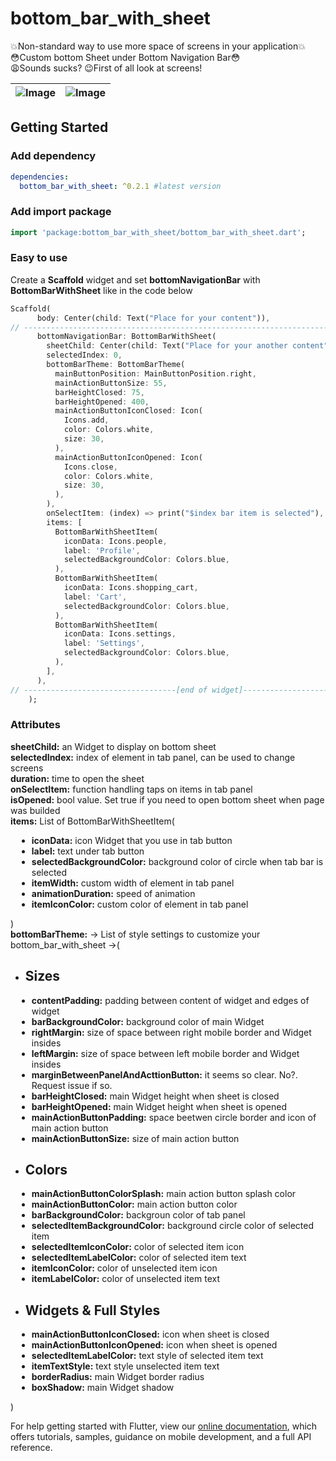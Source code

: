 # bottom_bar_with_sheet

💥Non-standard way to use more space of screens in your application💥<br>
😳Custom bottom Sheet under Bottom Navigation Bar😳<br>
😩Sounds sucks? 😉First of all look at screens!

| ![Image](https://github.com/Frezyx/bottom_bar_with_sheet/blob/master/example/rep_files/example_day_theme.gif?raw=true) | ![Image](https://github.com/Frezyx/bottom_bar_with_sheet/blob/master/example/rep_files/example_night_theme.gif?raw=true) |
| :------------: | :------------: |

## Getting Started

### Add dependency

```yaml
dependencies:
  bottom_bar_with_sheet: ^0.2.1 #latest version
```

### Add import package

```dart
import 'package:bottom_bar_with_sheet/bottom_bar_with_sheet.dart';
```

### Easy to use
Create a **Scaffold** widget and set **bottomNavigationBar** with **BottomBarWithSheet** like in the code below

```dart
Scaffold(
      body: Center(child: Text("Place for your content")),
// -----------------------------------------------------------------------------
      bottomNavigationBar: BottomBarWithSheet(
        sheetChild: Center(child: Text("Place for your another content")),
        selectedIndex: 0,
        bottomBarTheme: BottomBarTheme(
          mainButtonPosition: MainButtonPosition.right,
          mainActionButtonSize: 55,
          barHeightClosed: 75,
          barHeightOpened: 400,
          mainActionButtonIconClosed: Icon(
            Icons.add,
            color: Colors.white,
            size: 30,
          ),
          mainActionButtonIconOpened: Icon(
            Icons.close,
            color: Colors.white,
            size: 30,
          ),
        ),
        onSelectItem: (index) => print("$index bar item is selected"),
        items: [
          BottomBarWithSheetItem(
            iconData: Icons.people,
            label: 'Profile',
            selectedBackgroundColor: Colors.blue,
          ),
          BottomBarWithSheetItem(
            iconData: Icons.shopping_cart,
            label: 'Cart',
            selectedBackgroundColor: Colors.blue,
          ),
          BottomBarWithSheetItem(
            iconData: Icons.settings,
            label: 'Settings',
            selectedBackgroundColor: Colors.blue,
          ),
        ],
      ),
// ----------------------------------[end of widget]----------------------------------
    );
```

### Attributes

<strong>sheetChild:</strong> an Widget to display on bottom sheet <br>
<strong>selectedIndex:</strong> index of element in tab panel, can be used to change screens<br>
<strong>duration:</strong> time to open the sheet <br>
<strong>onSelectItem:</strong> function handling taps on items in tab panel <br>
<strong>isOpened:</strong> bool value. Set true if you need to open bottom sheet when page was builded<br>
<strong>items:</strong> List of BottomBarWithSheetItem(
    <ul>
        <li style="margin-left:10px;"><strong>iconData:</strong> icon Widget that you use in tab button</li>
        <li style="margin-left:10px;"><strong>label:</strong> text under tab button</li>
        <li style="margin-left:10px;"><strong>selectedBackgroundColor:</strong> background color of circle when tab bar is selected</li>
        <li style="margin-left:10px;"><strong>itemWidth:</strong> custom width of element in tab panel</li>
        <li style="margin-left:10px;"><strong>animationDuration:</strong> speed of animation</li>
        <li style="margin-left:10px;"><strong>itemIconColor:</strong> custom color of element in tab panel </li>
    </ul>
)<br>
<strong>bottomBarTheme:</strong> -> List of style settings to customize your bottom_bar_with_sheet ->(
    <ul>
    <li><h2>Sizes</h2></li>
        <li style="margin-left:10px;"><strong>contentPadding:</strong> padding between content of widget and edges of widget</li>
        <li style="margin-left:10px;"><strong>barBackgroundColor:</strong> background color of main Widget</li>
        <li style="margin-left:10px;"><strong>rightMargin:</strong> size of space between right mobile border and Widget insides</li>
        <li style="margin-left:10px;"><strong>leftMargin:</strong> size of space between left mobile border and Widget insides</li>
        <li style="margin-left:10px;"><strong>marginBetweenPanelAndActtionButton:</strong> it seems so clear. No?. Request issue if so.</li>
        <li style="margin-left:10px;"><strong>barHeightClosed:</strong> main Widget height when sheet is closed</li>
        <li style="margin-left:10px;"><strong>barHeightOpened:</strong> main Widget height when sheet is opened</li>
        <li style="margin-left:10px;"><strong>mainActionButtonPadding:</strong> space beetwen circle border and icon of main action button</li>
        <li style="margin-left:10px;"><strong>mainActionButtonSize:</strong> size of main action button</li>
    <li><h2>Colors</h2></li>
        <li style="margin-left:10px;"><strong>mainActionButtonColorSplash:</strong> main action button splash color</li>
        <li style="margin-left:10px;"><strong>mainActionButtonColor:</strong> main action button color</li>
        <li style="margin-left:10px;"><strong>barBackgroundColor:</strong> backgroun color of tab panel</li>
        <li style="margin-left:10px;"><strong>selectedItemBackgroundColor:</strong> background circle color of selected item</li>
        <li style="margin-left:10px;"><strong>selectedItemIconColor:</strong> color of selected item icon</li>
        <li style="margin-left:10px;"><strong>selectedItemLabelColor:</strong> color of selected item text</li>
        <li style="margin-left:10px;"><strong>itemIconColor:</strong> color of unselected item icon</li>
        <li style="margin-left:10px;"><strong>itemLabelColor:</strong> color of unselected item text</li>
    <li><h2>Widgets & Full Styles</h2></li>
        <li style="margin-left:10px;"><strong>mainActionButtonIconClosed:</strong> icon when sheet is closed</li>
        <li style="margin-left:10px;"><strong>mainActionButtonIconOpened:</strong> icon when sheet is opened</li>
        <li style="margin-left:10px;"><strong>selectedItemLabelColor:</strong> text style of selected item text</li>
        <li style="margin-left:10px;"><strong>itemTextStyle:</strong> text style unselected item text</li>
        <li style="margin-left:10px;"><strong>borderRadius:</strong> main Widget border radius</li>
        <li style="margin-left:10px;"><strong>boxShadow:</strong> main Widget shadow</li>
    </ul>
)<br>

For help getting started with Flutter, view our 
[online documentation](https://flutter.dev/docs), which offers tutorials, 
samples, guidance on mobile development, and a full API reference.
